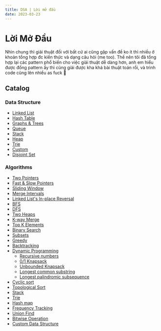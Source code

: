 ```yaml
---
title: DSA | Lời mở đầu
date: 2023-03-23
---
```


# Lời Mở Đầu

Nhìn chung thì giải thuật đối với bất cứ ai cũng gặp vấn đề ko ít thì nhiều ở khoản tổng hợp đc kiến
thức và dạng câu hỏi (me too). Thế nên tôi đã tổng hợp lại các pattern phổ biến cho việc giải thuật
dễ dàng hơn, anh em hiểu được đống pattern ấy thì cũng giải được kha khá bài thuật toán rồi, và
trình code cũng lên nhiều as fuck 🐧

## Catalog

### Data Structure

- [Linked List](linked-list)
- [Hash Table](hash-table)
- [Graphs & Trees](graphs-and-trees)
- [Queue](queue)
- [Stack](#)
- [Heap](#)
- [Trie](#)
- [Custom](#)
- [Disjoint Set](#)

### Algorithms

- [Two Pointers](#)
- [Fast & Slow Pointers](#)
- [Sliding Window](#)
- [Merge Intervals](#)
- [Linked List's In-place Reversal](#)
- [BFS](#)
- [DFS](#)
- [Two Heaps](#)
- [K-way Merge](#)
- [Top K Elements](#)
- [Binary Search](#)
- [Subsets](#)
- [Greedy](#)
- [Backtracking](#)
- [Dynamic Programming](#)
  + [Recursive numbers](#)
  + [0/1 Knapsack](#)
  + [Unbounded Knapsack](#)
  + [Longest common substring](#)
  + [Longest palindromic subsequence](#)
- [Cyclic sort](#)
- [Topological Sort](#)
- [Stack](#)
- [Trie](#)
- [Hash map](#)
- [Frequency Tracking](#)
- [Union Find](#)
- [Bitwise Operation](#)
- [Custom Data Structure](#)
